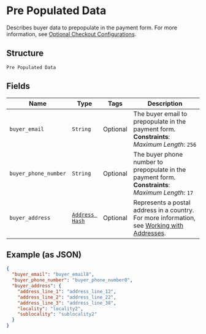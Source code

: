 
# Pre Populated Data

Describes buyer data to prepopulate in the payment form.
For more information,
see [Optional Checkout Configurations](https://developer.squareup.com/docs/checkout-api/optional-checkout-configurations).

## Structure

`Pre Populated Data`

## Fields

| Name | Type | Tags | Description |
|  --- | --- | --- | --- |
| `buyer_email` | `String` | Optional | The buyer email to prepopulate in the payment form.<br>**Constraints**: *Maximum Length*: `256` |
| `buyer_phone_number` | `String` | Optional | The buyer phone number to prepopulate in the payment form.<br>**Constraints**: *Maximum Length*: `17` |
| `buyer_address` | [`Address Hash`](../../doc/models/address.md) | Optional | Represents a postal address in a country.<br>For more information, see [Working with Addresses](https://developer.squareup.com/docs/build-basics/working-with-addresses). |

## Example (as JSON)

```json
{
  "buyer_email": "buyer_email8",
  "buyer_phone_number": "buyer_phone_number0",
  "buyer_address": {
    "address_line_1": "address_line_12",
    "address_line_2": "address_line_22",
    "address_line_3": "address_line_38",
    "locality": "locality2",
    "sublocality": "sublocality2"
  }
}
```


